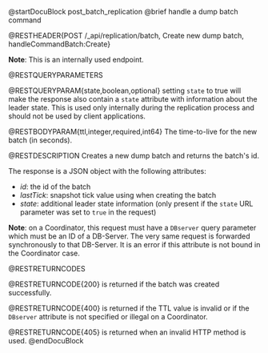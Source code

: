
@startDocuBlock post_batch_replication
@brief handle a dump batch command

@RESTHEADER{POST /_api/replication/batch, Create new dump batch, handleCommandBatch:Create}

**Note**: This is an internally used endpoint.

@RESTQUERYPARAMETERS

@RESTQUERYPARAM{state,boolean,optional}
setting `state` to true will make the response also contain
a `state` attribute with information about the leader state.
This is used only internally during the replication process 
and should not be used by client applications.

@RESTBODYPARAM{ttl,integer,required,int64}
The time-to-live for the new batch (in seconds).

@RESTDESCRIPTION
Creates a new dump batch and returns the batch's id.

The response is a JSON object with the following attributes:

- *id*: the id of the batch
- *lastTick*: snapshot tick value using when creating the batch
- *state*: additional leader state information (only present if the
  `state` URL parameter was set to `true` in the request)

**Note**: on a Coordinator, this request must have a `DBserver`
query parameter which must be an ID of a DB-Server.
The very same request is forwarded synchronously to that DB-Server.
It is an error if this attribute is not bound in the Coordinator case.

@RESTRETURNCODES

@RESTRETURNCODE{200}
is returned if the batch was created successfully.

@RESTRETURNCODE{400}
is returned if the TTL value is invalid or if the `DBserver` attribute
is not specified or illegal on a Coordinator.

@RESTRETURNCODE{405}
is returned when an invalid HTTP method is used.
@endDocuBlock
